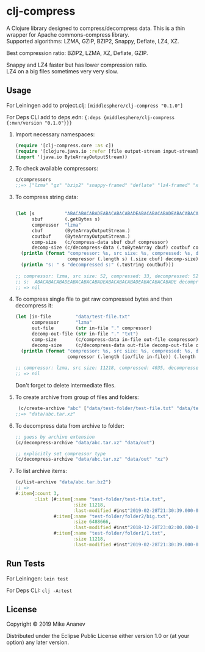 # clj-compress

  A Clojure library designed to compress/decompress data. This is a thin wrapper for Apache commons-compress library.\
  Supported algorithms: LZMA, GZIP, BZIP2, Snappy, Deflate, LZ4, XZ.
  
  Best compression ratio: BZIP2, LZMA, XZ, Deflate, GZIP.
  
  Snappy and LZ4 faster but has lower compression ratio.\
  LZ4 on a big files sometimes very very slow.

## Usage

For Leiningen add to project.clj: ```[middlesphere/clj-compress "0.1.0"]```

For Deps CLI add to deps.edn:  ```{:deps {middlesphere/clj-compress {:mvn/version "0.1.0"}}}```

1. Import necessary namespaces:
    ```clojure
    (require '[clj-compress.core :as c])
    (require '[clojure.java.io :refer [file output-stream input-stream] :as io])
    (import '(java.io ByteArrayOutputStream))
    ```
2. To check available compressors:
    ```clojure
    c/compressors
    ;;=> ["lzma" "gz" "bzip2" "snappy-framed" "deflate" "lz4-framed" "xz"]
    ```
3. To compress string data:

    ```clojure
    
    (let [s           "ABACABACABADEABACABACABADEABACABACABADEABACABACABADE"
          sbuf        (.getBytes s)
          compressor  "lzma"
          cbuf        (ByteArrayOutputStream.)
          coutbuf     (ByteArrayOutputStream.)
          comp-size   (c/compress-data sbuf cbuf compressor)
          decomp-size (c/decompress-data (.toByteArray cbuf) coutbuf compressor)]
      (println (format "compressor: %s, src size: %s, compressed: %s, decompressed: %s."
                       compressor (.length s) (.size cbuf) decomp-size))
      (println "s: " s "decompressed s:" (.toString coutbuf)))
      
    ;; compressor: lzma, src size: 52, compressed: 33, decompressed: 52.
    ;; s:  ABACABACABADEABACABACABADEABACABACABADEABACABACABADE decompressed s: ABACABACABADEABACABACABADEABACABACABADEABACABACABADE
    ;; => nil
    ```
4. To compress single file to get raw compressed bytes and then decompress it:

    ```clojure
    (let [in-file         "data/test-file.txt"
          compressor      "lzma"
          out-file        (str in-file "." compressor)
          decomp-out-file (str in-file "." "txt")
          comp-size       (c/compress-data in-file out-file compressor)
          decomp-size     (c/decompress-data out-file decomp-out-file compressor)]
      (println (format "compressor: %s, src size: %s, compressed: %s, decompressed: %s."
                       compressor (.length (io/file in-file)) (.length (io/file out-file)) decomp-size)))
                       
    ;; compressor: lzma, src size: 11218, compressed: 4035, decompressed: 11218.
    ;; => nil
    ```
    Don't forget to delete intermediate files.

5. To create archive from group of files and folders:

    ```clojure
     (c/create-archive "abc" ["data/test-folder/test-file.txt" "data/test-folder/folder1"] "data/" "xz")
    ;;=> "data/abc.tar.xz"
    ```
    
6. To decompress data from archive to folder:

    ```clojure
    ;; guess by archive extension
    (c/decompress-archive "data/abc.tar.xz" "data/out")   
    
    ;; explicitly set compressor type
    (c/decompress-archive "data/abc.tar.xz" "data/out" "xz")

    ```
 7. To list archive items:
 
    ```clojure
    (c/list-archive "data/abc.tar.bz2")  
    ;; =>
    #:item{:count 3,
           :list [#:item{:name "test-folder/test-file.txt",
                         :size 11218,
                         :last-modified #inst"2019-02-28T21:30:39.000-00:00"}
                  #:item{:name "test-folder/folder2/big.txt",
                         :size 6488666,
                         :last-modified #inst"2018-12-28T23:02:00.000-00:00"}
                  #:item{:name "test-folder/folder1/1.txt",
                         :size 11218,
                         :last-modified #inst"2019-02-28T21:30:39.000-00:00"}]}

    ``` 

## Run Tests

For Leiningen: ```lein test```

For Deps CLI: ```clj -A:test```


## License

Copyright © 2019 Mike Ananev

Distributed under the Eclipse Public License either version 1.0 or (at
your option) any later version.
